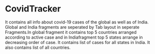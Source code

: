 # CovidTracker
It contains all info about covid-19 cases of the global as well as of India. Global and India fragments are seperated by Tab layout in seperate Fragments.In global fragment it contains top 5 countries arranged according to active case and in Indiafragment top 5 states arrange in decreasing order of case. It contains list of cases for all states in India. It also contains list of all countries.
